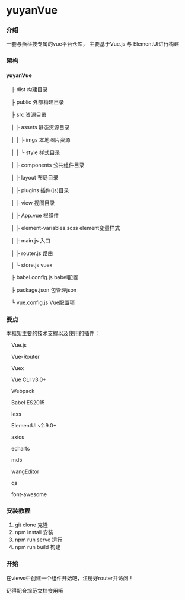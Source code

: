 # yuyanVue

### 介绍
一套与燕科技专属的vue平台仓库， 主要基于Vue.js 与 ElementUI进行构建

### 架构
#### yuyanVue

&emsp;├ dist                      构建目录
  
&emsp;├ public                    外部构建目录
  
&emsp;├ src                       资源目录
  
&emsp;│ ├ assets                  静态资源目录
  
&emsp;│ │ ├ imgs                  本地图片资源
  
&emsp;│ │ └ style                 样式目录
  
&emsp;│ ├ components              公共组件目录
  
&emsp;│ ├ layout                  布局目录
  
&emsp;│ ├ plugins                 插件(js)目录
  
&emsp;│ ├ view                    视图目录
  
&emsp;│ ├ App.vue                 根组件
  
&emsp;│ ├ element-variables.scss  element变量样式
  
&emsp;│ ├ main.js                 入口
  
&emsp;│ ├ router.js               路由
  
&emsp;│ └ store.js                vuex
  
&emsp;├ babel.config.js           babel配置 
  
&emsp;├ package.json              包管理json
  
&emsp;└ vue.config.js             Vue配置项
  


### 要点
本框架主要的技术支撑以及使用的插件：

&emsp;Vue.js

&emsp;Vue-Router

&emsp;Vuex

&emsp;Vue CLI v3.0+

&emsp;Webpack

&emsp;Babel ES2015

&emsp;less

&emsp;ElementUI v2.9.0+

&emsp;axios

&emsp;echarts

&emsp;md5

&emsp;wangEditor

&emsp;qs

&emsp;font-awesome



### 安装教程

1. git clone     克隆
2. npm install   安装
3. npm run serve 运行
4. npm run build 构建
### 开始
在views中创建一个组件开始吧，注册好router并访问！

记得配合规范文档食用哦
